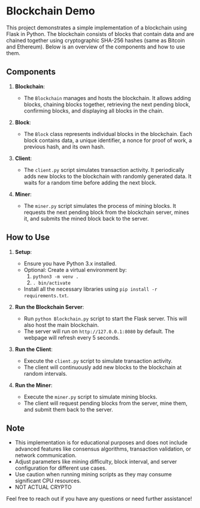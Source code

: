 # Blockchain Demo

This project demonstrates a simple implementation of a blockchain using Flask in Python. The blockchain consists of blocks that contain data and are chained together using cryptographic SHA-256 hashes (same as Bitcoin and Ethereum). Below is an overview of the components and how to use them.

## Components

1. **Blockchain**:
    - The `Blockchain` manages and hosts the blockchain. It allows adding blocks, chaining blocks together, retrieving the next pending block, confirming blocks, and displaying all blocks in the chain.

2. **Block**:
    - The `Block` class represents individual blocks in the blockchain. Each block contains data, a unique identifier, a nonce for proof of work, a previous hash, and its own hash.

3. **Client**:
    - The `client.py` script simulates transaction activity. It periodically adds new blocks to the blockchain with randomly generated data. It waits for a random time before adding the next block.

4. **Miner**:
    - The `miner.py` script simulates the process of mining blocks. It requests the next pending block from the blockchain server, mines it, and submits the mined block back to the server.

## How to Use

1. **Setup**:
    - Ensure you have Python 3.x installed.
    - Optional: Create a virtual environment by:
        1. `python3 -m venv .`
        2. `. bin/activate`
    - Install all the necessary libraries using `pip install -r requirements.txt`.

2. **Run the Blockchain Server**:
    - Run `python Blockchain.py` script to start the Flask server. This will also host the main blockchain.
    - The server will run on `http://127.0.0.1:8080` by default. The webpage will refresh every 5 seconds.

3. **Run the Client**:
    - Execute the `client.py` script to simulate transaction activity.
    - The client will continuously add new blocks to the blockchain at random intervals.

4. **Run the Miner**:
    - Execute the `miner.py` script to simulate mining blocks.
    - The client will request pending blocks from the server, mine them, and submit them back to the server.

## Note

- This implementation is for educational purposes and does not include advanced features like consensus algorithms, transaction validation, or network communication.
- Adjust parameters like mining difficulty, block interval, and server configuration for different use cases.
- Use caution when running mining scripts as they may consume significant CPU resources.
- NOT ACTUAL CRYPTO

Feel free to reach out if you have any questions or need further assistance!
